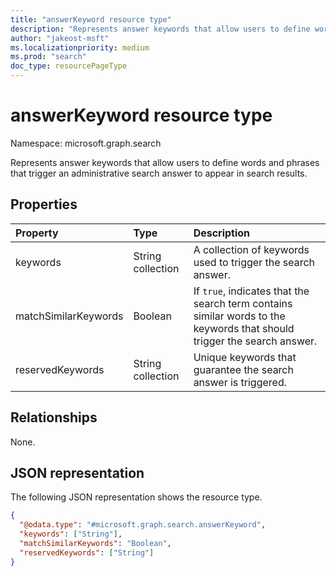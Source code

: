 ```yaml
---
title: "answerKeyword resource type"
description: "Represents answer keywords that allow users to define words and phrases that trigger an administrative search answer to appear in search results."
author: "jakeost-msft"
ms.localizationpriority: medium
ms.prod: "search"
doc_type: resourcePageType
---
```


# answerKeyword resource type

Namespace: microsoft.graph.search

Represents answer keywords that allow users to define words and phrases that trigger an administrative search answer to appear in search results.

## Properties

|Property|Type|Description|
|:---|:---|:---|
|keywords|String collection|A collection of keywords used to trigger the search answer.|
|matchSimilarKeywords|Boolean|If `true`, indicates that the search term contains similar words to the keywords that should trigger the search answer.|
|reservedKeywords|String collection|Unique keywords that guarantee the search answer is triggered.|

## Relationships

None.

## JSON representation

The following JSON representation shows the resource type.

<!-- {
  "blockType": "resource",
  "@odata.type": "microsoft.graph.search.answerKeyword"
}
-->
``` json
{
  "@odata.type": "#microsoft.graph.search.answerKeyword",
  "keywords": ["String"],
  "matchSimilarKeywords": "Boolean",
  "reservedKeywords": ["String"]
}
```
